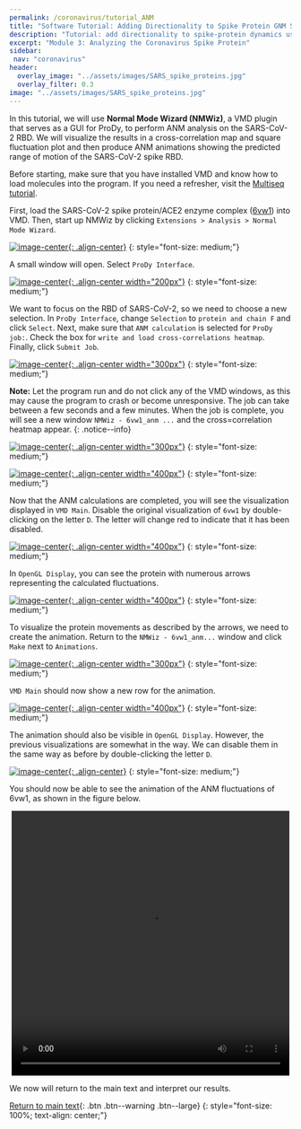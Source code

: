 ```yaml
---
permalink: /coronavirus/tutorial_ANM
title: "Software Tutorial: Adding Directionality to Spike Protein GNM Simulations Using ANM"
description: "Tutorial: add directionality to spike-protein dynamics using Anisotropic Network Models, revealing collective motions that enable fusion."
excerpt: "Module 3: Analyzing the Coronavirus Spike Protein"
sidebar:
 nav: "coronavirus"
header:
  overlay_image: "../assets/images/SARS_spike_proteins.jpg"
  overlay_filter: 0.3
image: "../assets/images/SARS_spike_proteins.jpg"
---
```


In this tutorial, we will use **Normal Mode Wizard (NMWiz)**, a VMD plugin that serves as a GUI for ProDy, to perform ANM analysis on the SARS-CoV-2 RBD. We will visualize the results in a cross-correlation map and square fluctuation plot and then produce ANM animations showing the predicted range of motion of the SARS-CoV-2 spike RBD.

Before starting, make sure that you have installed VMD and know how to load molecules into the program. If you need a refresher, visit the [Multiseq tutorial](tutorial_multiseq).

First, load the SARS-CoV-2 spike protein/ACE2 enzyme complex (<a href="https://www.rcsb.org/structure/6vw1" target="_blank">6vw1</a>) into VMD. Then, start up NMWiz by clicking `Extensions > Analysis > Normal Mode Wizard`.

[![image-center](../assets/images/600px/ANM1.png){: .align-center}](../assets/images/ANM1.png)
{: style="font-size: medium;"}

A small window will open. Select `ProDy Interface`.

[![image-center](../assets/images/600px/ANM2.png){: .align-center width="200px"}](../assets/images/ANM2.png)
{: style="font-size: medium;"}

We want to focus on the RBD of SARS-CoV-2, so we need to choose a new selection. In `ProDy Interface`, change `Selection` to `protein and chain F` and click `Select`. Next, make sure that `ANM calculation` is selected for `ProDy job:`. Check the box for `write and load cross-correlations heatmap`. Finally, click `Submit Job`.

[![image-center](../assets/images/600px/ANM3.png){: .align-center width="300px"}](../assets/images/ANM3.png)
{: style="font-size: medium;"}

**Note:** Let the program run and do not click any of the VMD windows, as this may cause the program to crash or become unresponsive. The job can take between a few seconds and a few minutes. When the job is complete, you will see a new window `NMWiz - 6vw1_anm ...` and the cross=correlation heatmap appear.
{: .notice--info}

[![image-center](../assets/images/600px/ANM4.png){: .align-center width="300px"}](../assets/images/ANM4.png)
{: style="font-size: medium;"}

[![image-center](../assets/images/600px/ANM5.png){: .align-center width="400px"}](../assets/images/ANM5.png)
{: style="font-size: medium;"}

Now that the ANM calculations are completed, you will see the visualization displayed in `VMD Main`. Disable the original visualization of `6vw1` by double-clicking on the letter `D`. The letter will change red to indicate that it has been disabled.

[![image-center](../assets/images/600px/ANM6.png){: .align-center width="400px"}](../assets/images/ANM6.png)
{: style="font-size: medium;"}

In `OpenGL Display`, you can see the protein with numerous arrows representing the calculated fluctuations.

[![image-center](../assets/images/600px/ANM7.png){: .align-center width="400px"}](../assets/images/ANM7.png)
{: style="font-size: medium;"}

To visualize the protein movements as described by the arrows, we need to create the animation. Return to the `NMWiz - 6vw1_anm...` window and click `Make` next to `Animations`.

[![image-center](../assets/images/600px/ANM8.png){: .align-center width="300px"}](../assets/images/ANM8.png)
{: style="font-size: medium;"}

`VMD Main` should now show a new row for the animation.

[![image-center](../assets/images/600px/ANM9.png){: .align-center width="400px"}](../assets/images/ANM9.png)
{: style="font-size: medium;"}

The animation should also be visible in `OpenGL Display`. However, the previous visualizations are somewhat in the way. We can disable them in the same way as before by double-clicking the letter `D`.

[![image-center](../assets/images/600px/ANM10.png){: .align-center}](../assets/images/ANM10.png)
{: style="font-size: medium;"}


You should now be able to see the animation of the ANM fluctuations of 6vw1, as shown in the figure below.

<center>
<video width="496" height="472" controls="controls">
  <source src="../assets/videos/6vw1_chainF.mp4" type="video/mp4">
</video>
</center>

We now will return to the main text and interpret our results.

[Return to main text](anm#anm-analysis-of-the-coronavirus-binding-domain){: .btn .btn--warning .btn--large}
{: style="font-size: 100%; text-align: center;"}
